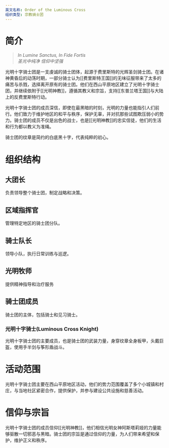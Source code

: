 ```yaml
---
英文名称: Order of the Luminous Cross
组织类型: 宗教骑士团
---
```

# 简介  
> *In Lumine Sanctus, In Fide Fortis*  
> *圣光中纯净 信仰中坚强*  

光明十字骑士团是一支虔诚的骑士团体，起源于费里斯特的光辉圣剑骑士团。在诸神黄昏后的动荡时期，一部分骑士认为[[费里斯特王国]]的无味征服带来了太多的痛苦与杀戮，选择离开原有的骑士团。他们在西山平原地区建立了光明十字骑士团，并继续依附于[[光明神教]]，遵循其教义和宗旨，支持[[东普兰塔王国]]与大陆上的反费里斯特行动。  

光明十字骑士团的成员深信，即使在最黑暗的时刻，光明的力量也能指引人们前行。他们致力于维护地区的和平与秩序，保护无辜，并对抗那些试图欺压弱小的势力。骑士团的成员不仅是出色的战士，也是[[光明神教]]的忠实信徒，他们的生活和行为都以教义为准绳。  

骑士团的纹章是简约的白底黑十字，代表纯粹的初心。
	
# 组织结构  
## 大团长  
负责领导整个骑士团，制定战略和决策。
## 区域指挥官  
管理特定地区的骑士团分队。
## 骑士队长  
领导小队，执行日常训练与巡逻。
## 光明牧师  
提供精神指导和治疗服务
## 骑士团成员  
骑士团的主体，包括骑士和见习骑士。
### 光明十字骑士(Luminous Cross Knight)  
光明十字骑士团的主要成员，也是骑士团的武装力量，身穿纹章全身板甲，头戴巨盔，使用手半剑与筝形盾战斗。
# 活动范围  
光明十字骑士团主要在西山平原地区活动，他们的势力范围覆盖了多个小城镇和村庄，与当地社区紧密合作，提供保护，并参与建设公共设施和慈善活动。
# 信仰与宗旨  
光明十字骑士团的成员信仰[[光明神教]]，他们相信光明女神阿斯塔莉娅的力量能够驱散一切邪恶与黑暗。骑士团的宗旨是通过信仰的力量，为人们带来希望和保护，维护正义和秩序。